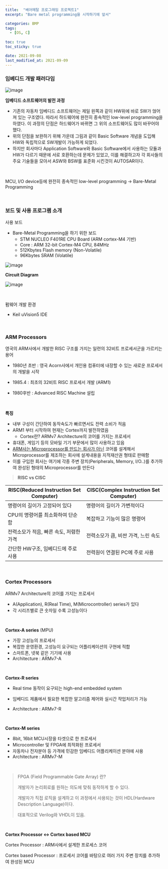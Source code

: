 ```yaml
---
title:  "베어메탈 프로그래밍 프로젝트1"
excerpt: "Bare metal programming을 시작하기에 앞서"

categories: BMP
tags:
  - [OS, C]
 
toc: true 
toc_sticky: true

date: 2021-09-08
last_modified_at: 2021-09-09
---
```

### 임베디드 개발 패러다임

![image](https://user-images.githubusercontent.com/65602371/132520150-6d83a1a0-61d7-4f7b-b1c7-d5dd82eb35e8.png)

**임베디드 소프트웨어의 발전 과정**

- 기존의 자동차 임베디드 소프트웨어는 제일 왼쪽과 같이 HW위에 바로 SW가 얹어져 있는 구조였다. 따라서 하드웨어에 완전히 종속적인 low-level programming을 하였다. 이 과정의 단점은 하드웨어가 바뀌면 그 위의 소프트웨어도 많이 바꾸어야했다.
- 위의 단점을 보완하기 위해 가운데 그림과 같이 Basic Software 개념을 도입해 HW와 독립적으로 SW개발이 가능하게 되었다. 
- 하지만 회사마다 Application Software와 Basic Software에서 사용하는 모듈과 HW가 다르기 때문에 서로 호환하는데 문제가 있었고, 이를 해결하고자 각 회사들의 주요 기술들을 모아서 ASW와 BSW를 표준화 시킨것이 AUTOSAR이다.

&nbsp;

MCU, I/O device등에 완전히 종속적인 low-level programming -> Bare-Metal Programming

&nbsp;

### 보드 및 사용 프로그램 소개

사용 보드

- Bare-Metal Programming을 하기 위한 보드
  - STM NUCLEO F401RE CPU Board (ARM cortex-M4 기반)
  - Core : ARM 32-bit Cortex-M4 CPU, 84MHz
  - 512Kbytes Flash memory (Non-Volatile)
  - 96Kbytes SRAM (Volatile)

![image](https://user-images.githubusercontent.com/65602371/132523603-e4d71e42-bd6b-484c-a90d-c22bc7e53b13.png)

**Circuit Diagram**

![image](https://user-images.githubusercontent.com/65602371/132525588-b52c1ab0-a13e-4d0d-a9b7-3278e7a7c139.png)

&nbsp;

펌웨어 개발 환경

- Keil uVision5 IDE

&nbsp;

### ARM Processors

영국의 ARM사에서 개발한 RISC 구조를 가지는 일련의 32비트 프로세서군을 가르키는 용어

- 1980년 초반 : 영국 Acorn사에서 개인용 컴퓨터에 내장할 수 있는 새로운 프로세서의 개발을 시작
- 1985.4 : 최초의 32비트 RISC 프로세서 개발 (ARM1)

- 1980후반 : Advanced RISC Machine 설립

&nbsp;

**특징**

- 내부 구성이 간단하여 동작속도가 빠르면서도 전력 소비가 적음
- ARM1 부터 시작하여 현재는 Cortex까지 발전하였음
  - Cortex란?  ARMv7 Architecture의 코어를 가지는 프로세서
- 휴대폰, 게임기 등의 모바일 기기 부문에서 많이 사용하고 있음
- <u>ARM사는 Microprocessor를 만드는 회사가 아닌</u> 코어를 설계해서 Microprocessor를 제조하는 회사에 설계내용을 지적재산권 형태로 판매함
- 이를 구입한 회사는 여기에 각종 주변 장치(Peripherals, Memory, I/O..)를 추가하여 완성된 형태의 Microprocessor를 만든다

> **RISC vs CISC**


| RISC(Reduced Instruction Set Computer)  | CISC(Complex Instruction Set Computer) |
| --------------------------------------- | -------------------------------------- |
| 명령어의 길이가 고정되어 있다           | 명령어의 길이가 가변적이다             |
| CPU의 명령어를 최소화하여 단순함        | 복잡하고 기능이 많은 명령어            |
| 전력소모가 적음, 빠른 속도, 저렴한 가격 | 전력소모가 큼, 비싼 가격, 느린 속도    |
| 간단한 HW구조, 임베디드에 주로 사용     | 전력원이 연결된 PC에 주로 사용         |

&nbsp;

### Cortex Processors

ARMv7 Architecture의 코어를 가지는 프로세서

- A(Application), R(Real Time), M(Microcontroller) series가 있다
- 각 시리즈별로 큰 숫자일 수록 고성능이다

&nbsp;

**Cortex-A series**   (MPU)

- 가장 고성능의 프로세서
- 복잡한 운영환경, 고성능이 요구되는 어플리케이션의 구현에 적합
- 스마트폰, 넷북 같은 기기에 사용
- Architecture : ARMv7-A

&nbsp;

**Cortex-R series**

- Real time 동작이 요구되는 high-end embedded system

- 임베디드 제품에서 필요한 복잡한 알고리즘 제어와 실시간 작업처리가 가능
- Architecture : ARMv7-R

&nbsp;

**Cortex-M series**

- 8bit, 16bit MCU시장을 타겟으로 한 프로세서
- Microcontroller 및 FPGA에 최적화된 프로세서
- 자동차나 전자분야 등 가격에 민감한 임베디드 어플리케이션 분야에 사용
- Architecture : ARMv7-M

&nbsp;

> FPGA (Field Programmable Gate Array) 란?
>
> 개발자가 논리회로를 원하는 의도에 맞춰 동작하게 할 수 있다. 
>
> 개발자가 직접 로직을 설계하고 이 과정에서 사용되는 것이 HDL(Hardware Description Language)이다. 
>
> 대표적으로 Verilog와 VHDL이 있음.

&nbsp;

**Cortex Processor <-> Cortex based MCU**

Cortex Processor : ARM사에서 설계한 프로세스 코어

Cortex based Processor : 프로세서 코어를 바탕으로 여러 가지 주변 장치를 추가하여 완성된 MCU
